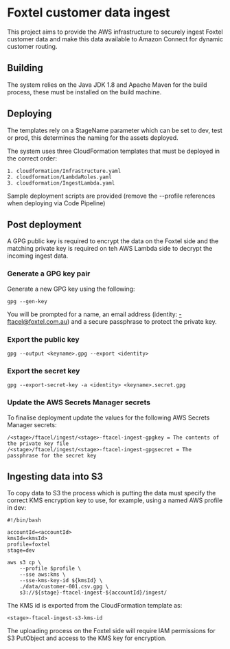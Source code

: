 # Foxtel customer data ingest

This project aims to provide the AWS infrastructure to securely ingest Foxtel 
customer data and make this data available to Amazon Connect for dynamic customer routing.

## Building

The system relies on the Java JDK 1.8 and Apache Maven for the build process, these must be installed 
on the build machine. 

## Deploying

The templates rely on a StageName parameter which can be set to dev, test or prod, this determines the naming
for the assets deployed. 

The system uses three CloudFormation templates that must be deployed in the correct order:

    1. cloudformation/Infrastructure.yaml
    2. cloudformation/LambdaRoles.yaml
    3. cloudformation/IngestLambda.yaml
    
 Sample deployment scripts are provided (remove the --profile references when deploying via Code Pipeline)
 
## Post deployment

A GPG public key is required to encrypt the data on the Foxtel side and the matching private key is 
required on teh AWS Lambda side to decrypt the incoming ingest data.

### Generate a GPG key pair

Generate a new GPG key using the following:

    gpg --gen-key
    
You will be prompted for a name, an email address (identity: <stage>-ftacel@foxtel.com.au) and a secure 
passphrase to protect the private key.

### Export the public key

    gpg --output <keyname>.gpg --export <identity>

### Export the secret key

    gpg --export-secret-key -a <identity> <keyname>.secret.gpg

### Update the AWS Secrets Manager secrets

To finalise deployment update the values for the following AWS Secrets Manager secrets:

    /<stage>/ftacel/ingest/<stage>-ftacel-ingest-gpgkey = The contents of the private key file
    /<stage>/ftacel/ingest/<stage>-ftacel-ingest-gpgsecret = The passphrase for the secret key

## Ingesting data into S3

To copy data to S3 the process which is putting the data must specify the correct KMS encryption key to use, for
example, using a named AWS profile in dev:

    #!/bin/bash
    
    accountId=<accountId>
    kmsId=<kmsId>
    profile=foxtel
    stage=dev
        
    aws s3 cp \
        --profile $profile \
        --sse aws:kms \
        --sse-kms-key-id ${kmsId} \
        ./data/customer-001.csv.gpg \
        s3://${stage}-ftacel-ingest-${accountId}/ingest/


The KMS id is exported from the CloudFormation template as:

    <stage>-ftacel-ingest-s3-kms-id
    
The uploading process on the Foxtel side will require IAM permissions for S3 PutObject and 
access to the KMS key for encryption.
